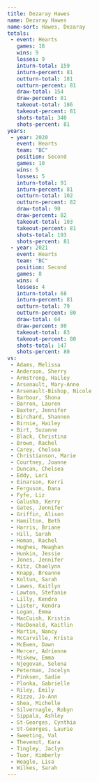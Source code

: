 ```yaml
---
title: Dezaray Hawes
name: Dezaray Hawes
name-sort: Hawes, Dezaray
totals:
 - event: Hearts
   games: 18
   wins: 9
   losses: 9
   inturn-total: 159
   inturn-percent: 81
   outturn-total: 181
   outturn-percent: 81
   draw-total: 154
   draw-percent: 81
   takeout-total: 186
   takeout-percent: 81
   shots-total: 340
   shots-percent: 81
years:
 - year: 2020
   event: Hearts
   team: "BC"
   position: Second
   games: 10
   wins: 5
   losses: 5
   inturn-total: 91
   inturn-percent: 81
   outturn-total: 102
   outturn-percent: 82
   draw-total: 90
   draw-percent: 82
   takeout-total: 103
   takeout-percent: 81
   shots-total: 193
   shots-percent: 81
 - year: 2021
   event: Hearts
   team: "BC"
   position: Second
   games: 8
   wins: 4
   losses: 4
   inturn-total: 68
   inturn-percent: 81
   outturn-total: 79
   outturn-percent: 80
   draw-total: 64
   draw-percent: 80
   takeout-total: 83
   takeout-percent: 80
   shots-total: 147
   shots-percent: 80
vs:
 - Adams, Melissa
 - Anderson, Sherry
 - Armstrong, Hailey
 - Arsenault, Mary-Anne
 - Arsenault-Bishop, Nicole
 - Barbour, Shona
 - Barron, Lauren
 - Baxter, Jennifer
 - Birchard, Shannon
 - Birnie, Hailey
 - Birt, Suzanne
 - Black, Christina
 - Brown, Rachel
 - Carey, Chelsea
 - Christianson, Marie
 - Courtney, Joanne
 - Duncan, Chelsea
 - Eddy, Lori
 - Einarson, Kerri
 - Ferguson, Dana
 - Fyfe, Liz
 - Galusha, Kerry
 - Gates, Jennifer
 - Griffin, Alison
 - Hamilton, Beth
 - Harris, Briane
 - Hill, Sarah
 - Homan, Rachel
 - Hughes, Meaghan
 - Hunkin, Jessie
 - Jones, Jennifer
 - Kitz, Chaelynn
 - Knapp, Breanne
 - Koltun, Sarah
 - Lawes, Kaitlyn
 - Lawton, Stefanie
 - Lilly, Kendra
 - Lister, Kendra
 - Logan, Emma
 - MacCuish, Kristin
 - MacDonald, Kaitlin
 - Martin, Nancy
 - McCarville, Krista
 - McEwen, Dawn
 - Mercer, Adrienne
 - Miskew, Emma
 - Njegovan, Selena
 - Peterman, Jocelyn
 - Pinksen, Sadie
 - Plonka, Gabrielle
 - Riley, Emily
 - Rizzo, Jo-Ann
 - Shea, Michelle
 - Silvernagle, Robyn
 - Sippala, Ashley
 - St-Georges, Cynthia
 - St-Georges, Laurie
 - Sweeting, Val
 - Thevenot, Kara
 - Tingley, Jaclyn
 - Tuor, Kimberly
 - Weagle, Lisa
 - Wilkes, Sarah
---
```

